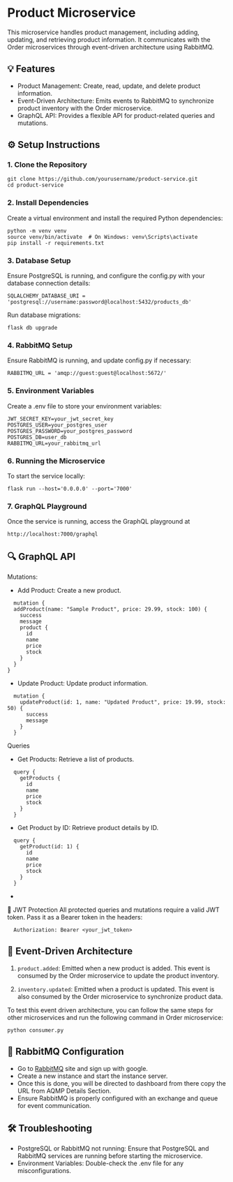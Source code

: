 # Product Microservice

This microservice handles product management, including adding, updating, and retrieving product information. It communicates with the Order microservices through event-driven architecture using RabbitMQ.

## 💡 Features

- Product Management: Create, read, update, and delete product information.
- Event-Driven Architecture: Emits events to RabbitMQ to synchronize product inventory with the Order microservice.
- GraphQL API: Provides a flexible API for product-related queries and mutations.

## ⚙️ Setup Instructions

### 1. Clone the Repository
    
    git clone https://github.com/yourusername/product-service.git
    cd product-service
    

### 2. Install Dependencies
Create a virtual environment and install the required Python dependencies:

    python -m venv venv
    source venv/bin/activate  # On Windows: venv\Scripts\activate
    pip install -r requirements.txt

### 3. Database Setup
Ensure PostgreSQL is running, and configure the config.py with your database connection details:

    SQLALCHEMY_DATABASE_URI = 'postgresql://username:password@localhost:5432/products_db'

Run database migrations:

    flask db upgrade

### 4. RabbitMQ Setup
Ensure RabbitMQ is running, and update config.py if necessary:

    RABBITMQ_URL = 'amqp://guest:guest@localhost:5672/'

### 5. Environment Variables
Create a .env file to store your environment variables:

    JWT_SECRET_KEY=your_jwt_secret_key
    POSTGRES_USER=your_postgres_user
    POSTGRES_PASSWORD=your_postgres_password
    POSTGRES_DB=user_db
    RABBITMQ_URL=your_rabbitmq_url

### 6. Running the Microservice
To start the service locally:

    flask run --host='0.0.0.0' --port='7000'

### 7. GraphQL Playground
Once the service is running, access the GraphQL playground at 
    
    http://localhost:7000/graphql

## 🔍 GraphQL API

Mutations:

- Add Product: Create a new product.
```
  mutation {
  addProduct(name: "Sample Product", price: 29.99, stock: 100) {
    success
    message
    product {
      id
      name
      price
      stock
    }
  }
}
```

- Update Product: Update product information.
```
  mutation {
    updateProduct(id: 1, name: "Updated Product", price: 19.99, stock: 50) {
      success
      message
    }
  }

```

Queries

- Get Products: Retrieve a list of products.
```
  query {
    getProducts {
      id
      name
      price
      stock
    }
  }

```

- Get Product by ID: Retrieve product details by ID.
```
  query {
    getProduct(id: 1) {
      id
      name
      price
      stock
    }
  }
```

- 

🔐 JWT Protection
All protected queries and mutations require a valid JWT token. Pass it as a Bearer token in the headers:
```
  Authorization: Bearer <your_jwt_token>
```


## 📡 Event-Driven Architecture

1. ```product.added```: Emitted when a new product is added. This event is consumed by the Order microservice to update the product inventory.

2. ```inventory.updated```: Emitted when a product is updated. This event is also consumed by the Order microservice to synchronize product data.

To test this event driven architecture, you can follow the same steps for other microservices and run the following command in Order microservice:
```
python consumer.py
```

## 🐇 RabbitMQ Configuration

- Go to [RabbitMQ](https://www.cloudamqp.com/) site and sign up with google.
- Create a new instance and start the instance server.
- Once this is done, you will be directed to dashboard from there copy the URL from AQMP Details Section.
- Ensure RabbitMQ is properly configured with an exchange and queue for event communication.

## 🛠️ Troubleshooting

- PostgreSQL or RabbitMQ not running: Ensure that PostgreSQL and RabbitMQ services are running before starting the microservice.
- Environment Variables: Double-check the .env file for any misconfigurations.
